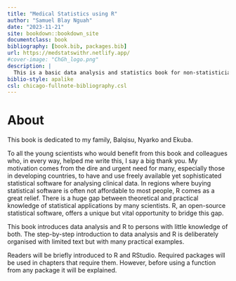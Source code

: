 ```yaml
--- 
title: "Medical Statistics using R"
author: "Samuel Blay Nguah"
date: "2023-11-21"
site: bookdown::bookdown_site
documentclass: book
bibliography: [book.bib, packages.bib]
url: https://medstatswithr.netlify.app/
#cover-image: "ChGh_logo.png"
description: |
  This is a basic data analysis and statistics book for non-statisticians and statisticians.
biblio-style: apalike
csl: chicago-fullnote-bibliography.csl
---
```



# About

This book is dedicated to my family, Balqisu, Nyarko and Ekuba.

To all the young scientists who would benefit from this book and colleagues who, in every way, helped me write this, I say a big thank you. My motivation comes from the dire and urgent need for many, especially those in developing countries, to have and use freely available yet sophisticated statistical software for analysing clinical data. In regions where buying statistical software is often not affordable to most people, R comes as a great relief. There is a huge gap between theoretical and practical knowledge of statistical applications by many scientists. R, an open-source statistical software, offers a unique but vital opportunity to bridge this gap.

This book introduces data analysis and R to persons with little knowledge of both. The step-by-step introduction to data analysis and R is deliberately organised with limited text but with many practical examples. 

Readers will be briefly introduced to R and RStudio. Required packages will be used in chapters that require them. However, before using a function from any package it will be explained.
 




